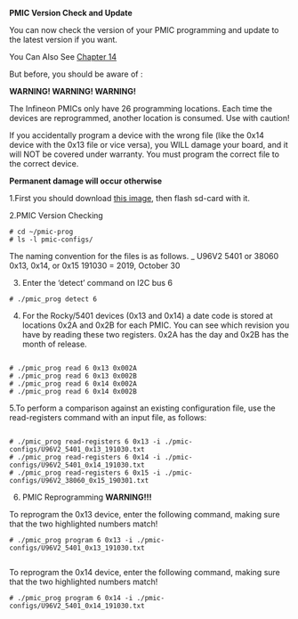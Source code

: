 
**PMIC Version Check and Update**

You can now check the version of your PMIC programming and update to the latest version if
you want.

You Can Also See [Chapter 14]()

But before, you should be aware of : 

**WARNING! WARNING! WARNING!**

The Infineon PMICs only have 26 programming locations. Each time the devices are
reprogrammed, another location is consumed. Use with caution!

If you accidentally program a device with the wrong file (like the 0x14 device with the 0x13 file or
vice versa), you WILL damage your board, and it will NOT be covered under warranty. You
must program the correct file to the correct device.

**Permanent damage will occur otherwise**

1.First you should download [this image](http://avnet.me/ultra96-v2-oob), then flash sd-card with it.

2.PMIC Version Checking

```
# cd ~/pmic-prog
# ls -l pmic-configs/
```

The naming convention for the files is as follows.
<board>_<device>_<channel>_<datecode in YYMMDD>
<board> U96V2
<device> 5401 or 38060
<channel> 0x13, 0x14, or 0x15
<datecode>
191030 = 2019, October 30
  
3. Enter the ‘detect’ command on I2C bus 6
  ```
# ./pmic_prog detect 6
  ```
  
4. For the Rocky/5401 devices (0x13 and 0x14) a date code is stored at locations 0x2A
and 0x2B for each PMIC. You can see which revision you have by reading these two
registers. 0x2A has the day and 0x2B has the month of release.
  
  ```
  
  # ./pmic_prog read 6 0x13 0x002A
# ./pmic_prog read 6 0x13 0x002B
# ./pmic_prog read 6 0x14 0x002A
# ./pmic_prog read 6 0x14 0x002B
  
  ```
  
5.To perform a comparison against an existing configuration file, use the read-registers
command with an input file, as follows:
  
  ```
  
  # ./pmic_prog read-registers 6 0x13 -i ./pmic-configs/U96V2_5401_0x13_191030.txt
# ./pmic_prog read-registers 6 0x14 -i ./pmic-configs/U96V2_5401_0x14_191030.txt
# ./pmic_prog read-registers 6 0x15 -i ./pmic-configs/U96V2_38060_0x15_190301.txt
  ```
  
6. PMIC Reprogramming **WARNING!!!**
  
  To reprogram the 0x13 device, enter the following command, making sure that the two
highlighted numbers match!
  
 ``` 
# ./pmic_prog program 6 0x13 -i ./pmic-configs/U96V2_5401_0x13_191030.txt
  
  ```
  
  To reprogram the 0x14 device, enter the following command, making sure that the two
highlighted numbers match!
  ```
# ./pmic_prog program 6 0x14 -i ./pmic-configs/U96V2_5401_0x14_191030.txt
  
  ```
  
